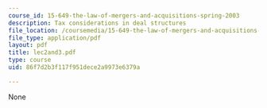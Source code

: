 ```yaml
---
course_id: 15-649-the-law-of-mergers-and-acquisitions-spring-2003
description: Tax considerations in deal structures
file_location: /coursemedia/15-649-the-law-of-mergers-and-acquisitions-spring-2003/86f7d2b3f117f951dece2a9973e6379a_lec2and3.pdf
file_type: application/pdf
layout: pdf
title: lec2and3.pdf
type: course
uid: 86f7d2b3f117f951dece2a9973e6379a

---
```

None
